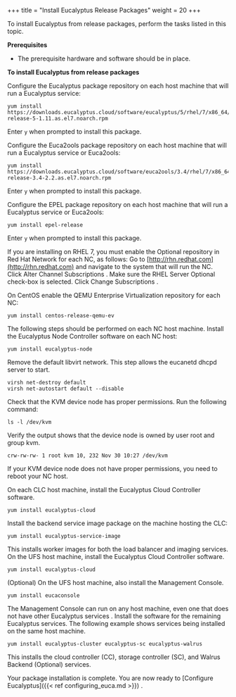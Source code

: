 +++
title = "Install Eucalyptus Release Packages"
weight = 20
+++

To install Eucalyptus from release packages, perform the tasks listed in this topic.

**Prerequisites** 

* The prerequisite hardware and software should be in place. 

**To install Eucalyptus from release packages** 

Configure the Eucalyptus package repository on each host machine that will run a Eucalyptus service: 

    yum install https://downloads.eucalyptus.cloud/software/eucalyptus/5/rhel/7/x86_64/eucalyptus-release-5-1.11.as.el7.noarch.rpm

Enter `y` when prompted to install this package. 

Configure the Euca2ools package repository on each host machine that will run a Eucalyptus service or Euca2ools: 

    yum install https://downloads.eucalyptus.cloud/software/euca2ools/3.4/rhel/7/x86_64/euca2ools-release-3.4-2.2.as.el7.noarch.rpm

Enter `y` when prompted to install this package. 

Configure the EPEL package repository on each host machine that will run a Eucalyptus service or Euca2ools:

    yum install epel-release

Enter `y` when prompted to install this package. 

If you are installing on RHEL 7, you must enable the Optional repository in Red Hat Network for each NC, as follows: Go to [http://rhn.redhat.com](http://rhn.redhat.com) and navigate to the system that will run the NC. Click Alter Channel Subscriptions . Make sure the RHEL Server Optional check-box is selected. Click Change Subscriptions . 

On CentOS enable the QEMU Enterprise Virtualization repository for each NC:

    yum install centos-release-qemu-ev

The following steps should be performed on each NC host machine. Install the Eucalyptus Node Controller software on each NC host: 

    yum install eucalyptus-node

Remove the default libvirt network. This step allows the eucanetd dhcpd server to start. 

    virsh net-destroy default
    virsh net-autostart default --disable

Check that the KVM device node has proper permissions. Run the following command: 

    ls -l /dev/kvm

Verify the output shows that the device node is owned by user root and group kvm. 

    crw-rw-rw- 1 root kvm 10, 232 Nov 30 10:27 /dev/kvm

If your KVM device node does not have proper permissions, you need to reboot your NC host. 

On each CLC host machine, install the Eucalyptus Cloud Controller software. 

    yum install eucalyptus-cloud

Install the backend service image package on the machine hosting the CLC: 

    yum install eucalyptus-service-image

This installs worker images for both the load balancer and imaging services. On the UFS host machine, install the Eucalyptus Cloud Controller software. 

    yum install eucalyptus-cloud

(Optional) On the UFS host machine, also install the Management Console. 

    yum install eucaconsole

The Management Console can run on any host machine, even one that does not have other Eucalyptus services . Install the software for the remaining Eucalyptus services. The following example shows services being installed on the same host machine.

    yum install eucalyptus-cluster eucalyptus-sc eucalyptus-walrus

This installs the cloud controller (CC), storage controller (SC), and Walrus Backend (Optional) services.

Your package installation is complete. You are now ready to [Configure Eucalyptus]({{< ref configuring_euca.md >}}) . 
